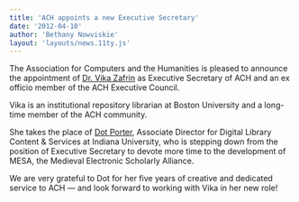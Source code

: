 ```yaml
---
title: 'ACH appoints a new Executive Secretary'
date: '2012-04-10'
author: 'Bethany Nowviskie'
layout: 'layouts/news.11ty.js'
---
```

The Association for Computers and the Humanities is pleased to announce the appointment of [Dr. Vika Zafrin](http://www.linkedin.com/in/vikazafrin) as Executive Secretary of ACH and an ex officio member of the ACH Executive Council.

Vika is an institutional repository librarian at Boston University and a long-time member of the ACH community.

She takes the place of [Dot Porter](http://www.linkedin.com/pub/dot-porter/a/937/482), Associate Director for Digital Library Content &amp; Services at Indiana University, who is stepping down from the position of Executive Secretary to devote more time to the development of MESA, the Medieval Electronic Scholarly Alliance.

We are very grateful to Dot for her five years of creative and dedicated service to ACH — and look forward to working with Vika in her new role!
